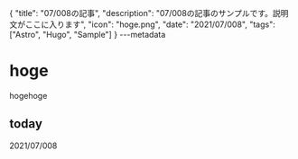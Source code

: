 {
  "title": "07/008の記事",
  "description": "07/008の記事のサンプルです。説明文がここに入ります",
  "icon": "hoge.png",
  "date": "2021/07/008",
  "tags": ["Astro", "Hugo", "Sample"]
}
---metadata

# hoge
hogehoge

## today
2021/07/008